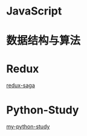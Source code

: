 # JavaScript
# 数据结构与算法

# Redux
  [redux-saga](./redux)

# Python-Study
  [my-python-study](./python)
